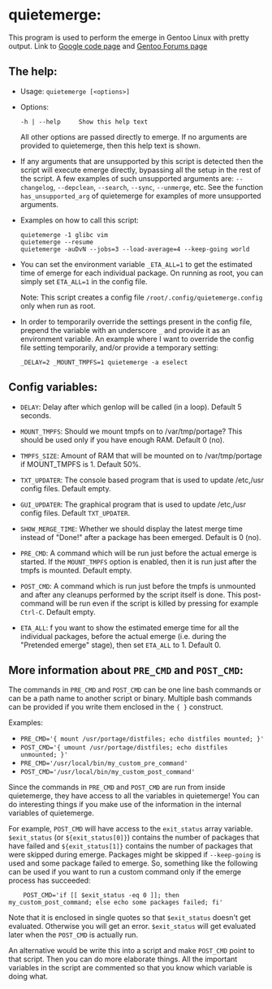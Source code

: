 quietemerge:
============

This program is used to perform the emerge in Gentoo Linux with pretty output.
Link to [Google code page](https://code.google.com/p/quietemerge/) and
[Gentoo Forums page](http://forums.gentoo.org/viewtopic-t-797019-highlight-.html)

The help:
---------

  * Usage:     `quietemerge [<options>]`
  * Options:
    ```
    -h | --help     Show this help text
    ```

    All other options are passed directly to emerge.
    If no arguments are provided to quietemerge, then this help text is shown.

  * If any arguments that are unsupported by this script is detected
    then the script will execute emerge directly, bypassing all the setup
    in the rest of the script.
    A few examples of such unsupported arguments are:
    `--changelog`, `--depclean`, `--search`, `--sync`, `--unmerge`, etc.
    See the function `has_unsupported_arg` of quietemerge for examples of
    more unsupported arguments.

  * Examples on how to call this script:
    ```
    quietemerge -1 glibc vim
    quietemerge --resume
    quietemerge -auDvN --jobs=3 --load-average=4 --keep-going world
    ```
  * You can set the environment variable `_ETA_ALL=1` to get the estimated
    time of emerge for each individual package. On running as root, you can
    simply set `ETA_ALL=1` in the config file.

    Note: This script creates a config file `/root/.config/quietemerge.config`
    only when run as root.

  * In order to temporarily override the settings present in the config
    file, prepend the variable with an underscore `_` and provide it as an
    environment variable.
    An example where I want to override the config file setting
    temporarily, and/or provide a temporary setting:
    ```
    _DELAY=2 _MOUNT_TMPFS=1 quietemerge -a eselect
    ```


Config variables:
-----------------

  * `DELAY`: Delay after which genlop will be called (in a loop). Default
    5 seconds.

  * `MOUNT_TMPFS`: Should we mount tmpfs on to /var/tmp/portage? This should
    be used only if you have enough RAM. Default 0 (no).

  * `TMPFS_SIZE`: Amount of RAM that will be mounted on to /var/tmp/portage
    if MOUNT_TMPFS is 1. Default 50%.

  * `TXT_UPDATER`: The console based program that is used to update /etc,/usr
    config files. Default empty.

  * `GUI_UPDATER`: The graphical program that is used to update /etc,/usr
    config files. Default `TXT_UPDATER`.

  * `SHOW_MERGE_TIME`: Whether we should display the latest merge time
    instead of "Done!" after  a package has been emerged. Default is
    0 (no).

  * `PRE_CMD`: A command which will be run just before the actual emerge is
    started. If the `MOUNT_TMPFS` option is enabled, then it is run
    just after the tmpfs is mounted. Default empty.

  * `POST_CMD`: A command which is run just before the tmpfs is
    unmounted and after any cleanups performed by the script itself is
    done.  This post-command will be run even if the script is killed by
    pressing for example `Ctrl-C`. Default empty.

  * `ETA_ALL`: f you want to show the estimated emerge time for all the
    individual packages, before the actual emerge (i.e. during the
    "Pretended emerge" stage), then set `ETA_ALL` to 1. Default 0.


More information about `PRE_CMD` and `POST_CMD`:
------------------------------------------------

The commands in `PRE_CMD` and `POST_CMD` can be one line bash commands or can
be a path name to another script or binary. Multiple bash commands can be
provided if you write them enclosed in the `{ }` construct.

Examples:

  * `PRE_CMD='{ mount /usr/portage/distfiles; echo distfiles mounted; }'`
  * `POST_CMD='{ umount /usr/portage/distfiles; echo distfiles unmounted; }'`
  * `PRE_CMD='/usr/local/bin/my_custom_pre_command'`
  * `POST_CMD='/usr/local/bin/my_custom_post_command'`

Since the commands in `PRE_CMD` and `POST_CMD` are run from inside quietemerge,
they have access to all the variables in quietemerge! You can do
interesting things if you make use of the information in the internal
variables of quietemerge.

For example, `POST_CMD` will have access to the `exit_status` array variable.
`$exit_status` (or `${exit_status[0]}`) contains the number of packages that
have failed and `${exit_status[1]}` contains the number of packages that were
skipped during emerge. Packages might be skipped if `--keep-going` is used
and some package failed to emerge. So, something like the following can be
used if you want to run a custom command only if the emerge process has
succeeded:

```
    POST_CMD='if [[ $exit_status -eq 0 ]]; then my_custom_post_command; else echo some packages failed; fi'
```

Note that it is enclosed in single quotes so that `$exit_status` doesn't get
evaluated. Otherwise you will get an error. `$exit_status` will get evaluated
later when the `POST_CMD` is actually run.

An alternative would be write this into a script and make `POST_CMD` point to
that script. Then you can do more elaborate things.  All the important
variables in the script are commented so that you know which variable is
doing what.

